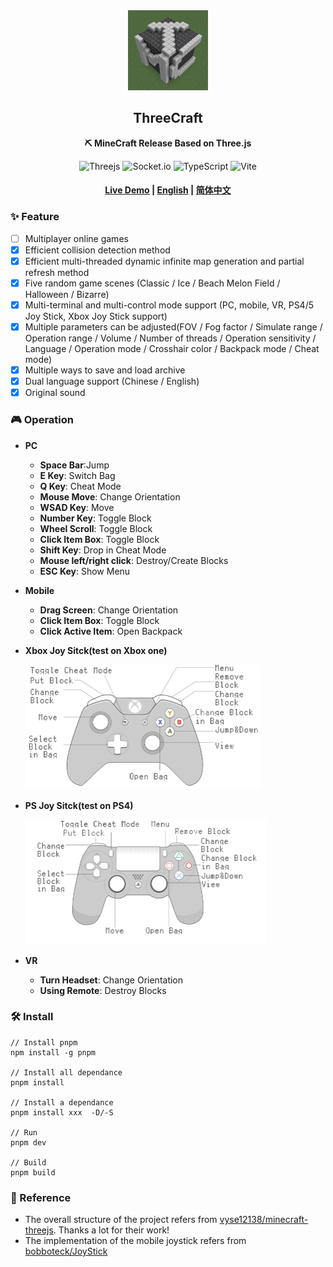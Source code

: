 <div align="center">
  <img src="./doc/img/logo.png" width="128" height="128"/>

  <h2>ThreeCraft</h2>

  <p>
    <strong>⛏ MineCraft Release Based on Three.js</strong>
  </p>

  <p>
    <img alt="Threejs" src="https://img.shields.io/badge/Three.js-000000?style=flat-square&logo=Three.js&logoColor=white"/>
    <img alt="Socket.io" src="https://img.shields.io/badge/Socket.io-010101?style=flat-square&logo=Socket.io&logoColor=white"/>
    <img alt="TypeScript" src="https://img.shields.io/badge/TypeScript-3178C6?style=flat-square&logo=TypeScript&logoColor=white"/>
    <img alt="Vite" src="https://img.shields.io/badge/Vite-646CFF?style=flat-square&logo=Vite&logoColor=white"/>

  </p>

  <h4>
    <a href="https://mc.liukairui.me/en">Live Demo</a>
    <span> | </span>
    <a href="https://github.com/KairuiLiu/ThreeCraft/blob/master/README.md">English</a>
    <span> | </span>
    <a href="https://github.com/KairuiLiu/ThreeCraft/blob/master/README-CN.md">简体中文</a>
  </h4>
</div>

### ✨ Feature

- [ ] Multiplayer online games
- [x] Efficient collision detection method
- [x] Efficient multi-threaded dynamic infinite map generation and partial refresh method
- [x] Five random game scenes (Classic / Ice / Beach Melon Field / Halloween / Bizarre)
- [x] Multi-terminal and multi-control mode support (PC, mobile, VR, PS4/5 Joy Stick, Xbox Joy Stick support)
- [x] Multiple parameters can be adjusted(FOV / Fog factor / Simulate range / Operation range / Volume / Number of threads / Operation sensitivity / Language / Operation mode / Crosshair color / Backpack mode / Cheat mode)
- [x] Multiple ways to save and load archive
- [x] Dual language support (Chinese / English)
- [x] Original sound

### 🎮️ Operation

- **PC**

  - **Space Bar**:Jump
  - **E Key**: Switch Bag
  - **Q Key**: Cheat Mode
  - **Mouse Move**: Change Orientation
  - **WSAD Key**: Move
  - **Number Key**: Toggle Block
  - **Wheel Scroll**: Toggle Block
  - **Click Item Box**: Toggle Block
  - **Shift Key**: Drop in Cheat Mode
  - **Mouse left/right click**: Destroy/Create Blocks
  - **ESC Key**: Show Menu

- **Mobile**

  - **Drag Screen**: Change Orientation
  - **Click Item Box**: Toggle Block
  - **Click Active Item**: Open Backpack

- **Xbox Joy Sitck(test on Xbox one)**

  <img src="./doc/img/xbox-en.png" height="200px"/>

- **PS Joy Sitck(test on PS4)**

  <img src="./doc/img/ps-en.png" height="200px"/>

- **VR**
  - **Turn Headset**: Change Orientation
  - **Using Remote**: Destroy Blocks

### 🛠️ Install

```shell
// Install pnpm
npm install -g pnpm

// Install all dependance
pnpm install

// Install a dependance
pnpm install xxx  -D/-S

// Run
pnpm dev

// Build
pnpm build
```

### 🥰 Reference

- The overall structure of the project refers from [vyse12138/minecraft-threejs](https://github.com/vyse12138/minecraft-threejs). Thanks a lot for their work!
- The implementation of the mobile joystick refers from [bobboteck/JoyStick](https://github.com/bobboteck/JoyStick)
